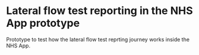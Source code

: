 # Lateral flow test reporting in the NHS App prototype

Prototype to test how the lateral flow test reprting journey works inside the NHS App.
